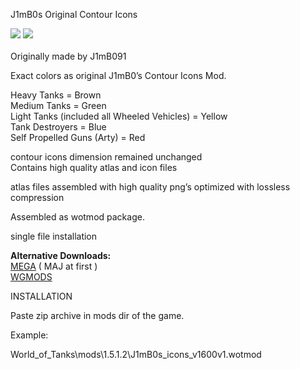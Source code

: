 J1mB0s Original Contour Icons

<img src=https://wgmods.net/media/mod_files/6ml1oTi_2.png>

<img src=https://wgmods.net/media/mod_files/VsYh62J_zGi5fyq.jpg>
<br><br>
Originally made by J1mB091<br>

Exact colors as original J1mB0’s Contour Icons Mod.<br>

Heavy Tanks = Brown<br>
Medium Tanks = Green<br>
Light Tanks (included all Wheeled Vehicles) = Yellow<br>
Tank Destroyers = Blue<br>
Self Propelled Guns (Arty) = Red<br>

contour icons dimension remained unchanged<br>
Contains high quality atlas and icon files<br>

atlas files assembled with high quality png’s optimized with lossless compression<br>

Assembled as wotmod package.<br>

single file installation<br>

<b>Alternative Downloads:</b> <br>
<a href=https://bit.ly/2EaZhXN>MEGA</a> ( MAJ at first ) <br>
<a href=https://wgmods.net/3260/>WGMODS</a> <br>

INSTALLATION<br>

Paste zip archive in mods dir of the game.<br>

Example:<br>

World_of_Tanks\mods\1.5.1.2\J1mB0s_icons_v1600v1.wotmod<br>


